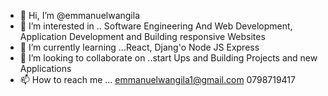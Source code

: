 - 👋 Hi, I’m @emmanuelwangila
- 👀 I’m interested in .. Software Engineering
And Web Development, Application Development and 
Building responsive Websites 
- 🌱 I’m currently learning ...React, Djang'o
Node JS Express 
- 💞️ I’m looking to collaborate on ..start Ups and Building
Projects and new Applications 
- 📫 How to reach me ...
 emmanuelwangila1@gmail.com
0798719417

<!---
emmanuelwangila/emmanuelwangila is a ✨ special ✨ repository because its `README.md` (this file) appears on your GitHub profile.
You can click the Preview link to take a look at your changes.
--->
